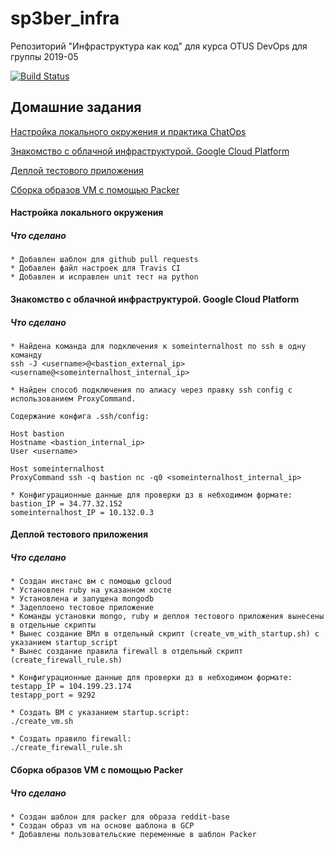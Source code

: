 # sp3ber_infra
Репозиторий "Инфраструктура как код" для курса OTUS DevOps для группы 2019-05

[![Build Status](https://travis-ci.com/otus-devops-2019-05/sp3ber_infra.svg?branch=master)](https://travis-ci.com/otus-devops-2019-05/sp3ber_infra)

## Домашние задания
[Настройка локального окружения и практика ChatOps](#local_settings_chatops)

[Знакомство с облачной инфраструктурой. Google Cloud Platform](#gcp_introduction)

[Деплой тестового приложения](#deploy_testapp)

[Сборка образов VM с помощью Packer](#packer_vm)

<a name="local_settings_chatops"><h4>Настройка локального окружения</h4></a>
<h5>Что сделано</h3>

    * Добавлен шаблон для github pull requests 
    * Добавлен файл настроек для Travis CI
    * Добавлен и исправлен unit тест на python
    
<a name="#gcp_introduction"><h4>Знакомство с облачной инфраструктурой. Google Cloud Platform</h4></a>
<h5>Что сделано</h3>

    * Найдена команда для подключения к someinternalhost по ssh в одну команду
    ssh -J <username>@<bastion_external_ip> <username@<someinternalhost_internal_ip>
    
    * Найден способ подключения по алиасу через правку ssh config c использованием ProxyCommand.
    
    Содержание конфига .ssh/config:
    
    Host bastion
    Hostname <bastion_internal_ip>
    User <username>
    
    Host someinternalhost
    ProxyCommand ssh -q bastion nc -q0 <someinternalhost_internal_ip>
    
    * Конфигурационные данные для проверки дз в небходимом формате:
    bastion_IP = 34.77.32.152
    someinternalhost_IP = 10.132.0.3
    
<a name="#deploy_testapp"><h4>Деплой тестового приложения</h4></a>
<h5>Что сделано</h3>

    * Создан инстанс вм с помощью gcloud
    * Установлен ruby на указанном хосте
    * Установлена и запущена mongodb
    * Задеплоено тестовое приложение
    * Команды установки mongo, ruby и деплоя тестового приложения вынесены в отдельные скрипты
    * Вынес создание ВМл в отдельный скрипт (create_vm_with_startup.sh) с указанием startup_script
    * Вынес создание правила firewall в отдельный скрипт (create_firewall_rule.sh)
    
    * Конфигурационные данные для проверки дз в небходимом формате:
    testapp_IP = 104.199.23.174
    testapp_port = 9292
     
    * Создать ВМ с указанием startup.script:
    ./create_vm.sh
    
    * Создать правило firewall:
    ./create_firewall_rule.sh     
    
<a name="#packer_vm"><h4>Сборка образов VM с помощью Packer</h4></a>
<h5>Что сделано</h3>

    * Создан шаблон для packer для образа reddit-base
    * Создан образ vm на основе шаблона в GCP
    * Добавлены пользовательские переменные в шаблон Packer 

